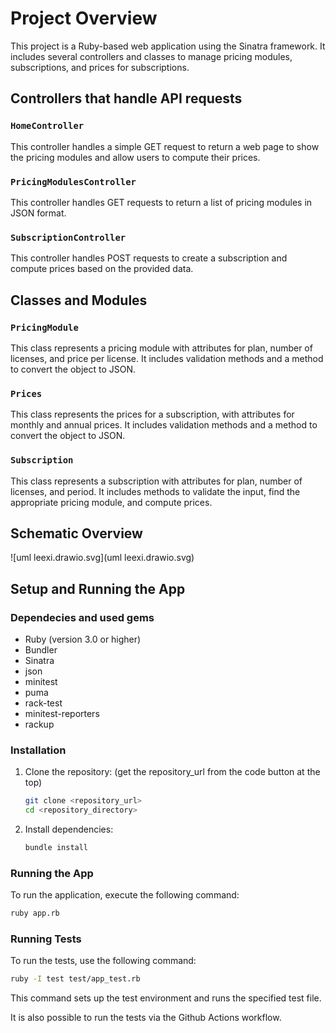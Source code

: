 # Project Overview

This project is a Ruby-based web application using the Sinatra framework. It includes several controllers and classes to
manage pricing modules, subscriptions, and prices for subscriptions.

## Controllers that handle API requests

### `HomeController`

This controller handles a simple GET request to return a web page to show the pricing modules and allow users to compute
their prices.

### `PricingModulesController`

This controller handles GET requests to return a list of pricing modules in JSON format.

### `SubscriptionController`

This controller handles POST requests to create a subscription and compute prices based on the provided data.

## Classes and Modules

### `PricingModule`

This class represents a pricing module with attributes for plan, number of licenses, and price per license. It includes
validation methods and a method to convert the object to JSON.

### `Prices`

This class represents the prices for a subscription, with attributes for monthly and annual prices. It includes
validation methods and a method to convert the object to JSON.

### `Subscription`

This class represents a subscription with attributes for plan, number of licenses, and period. It includes methods to
validate the input, find the appropriate pricing module, and compute prices.

## Schematic Overview

![uml leexi.drawio.svg](uml leexi.drawio.svg)

## Setup and Running the App

### Dependecies and used gems

- Ruby (version 3.0 or higher)
- Bundler
- Sinatra
- json
- minitest
- puma
- rack-test
- minitest-reporters
- rackup

### Installation

1. Clone the repository: (get the repository_url from the code button at the top)
   ```sh
   git clone <repository_url>
   cd <repository_directory>
   ```

2. Install dependencies:
   ```sh
   bundle install
   ```

### Running the App

To run the application, execute the following command:

```sh
ruby app.rb
```

### Running Tests

To run the tests, use the following command:

```sh
ruby -I test test/app_test.rb
```

This command sets up the test environment and runs the specified test file.

It is also possible to run the tests via the Github Actions workflow.